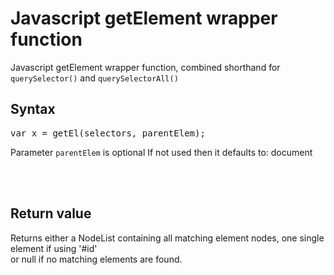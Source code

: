 # Javascript getElement wrapper function
Javascript getElement wrapper function, combined shorthand for <code>querySelector()</code> and <code>querySelectorAll()</code>

## Syntax
<pre>
var x = getEl(selectors, parentElem);
</pre>
Parameter <code>parentElem</code> is optional
If not used then it defaults to: document

<br />
<br />

## Return value
Returns either a NodeList containing all matching element nodes, one single element if using '#id'<br />
or  null  if no matching elements are found.
